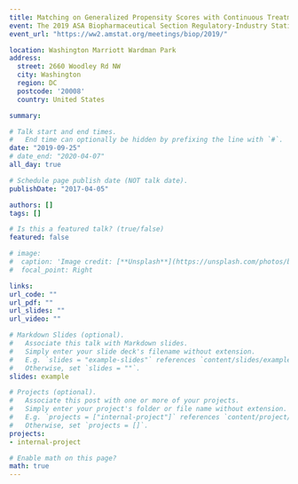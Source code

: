 ```yaml
---
title: Matching on Generalized Propensity Scores with Continuous Treatments
event: The 2019 ASA Biopharmaceutical Section Regulatory-Industry Statistics Workshop
event_url: "https://ww2.amstat.org/meetings/biop/2019/"

location: Washington Marriott Wardman Park
address:
  street: 2660 Woodley Rd NW
  city: Washington
  region: DC
  postcode: '20008'
  country: United States

summary: 

# Talk start and end times.
#   End time can optionally be hidden by prefixing the line with `#`.
date: "2019-09-25"
# date_end: "2020-04-07"
all_day: true

# Schedule page publish date (NOT talk date).
publishDate: "2017-04-05"

authors: []
tags: []

# Is this a featured talk? (true/false)
featured: false

# image:
#  caption: 'Image credit: [**Unsplash**](https://unsplash.com/photos/bzdhc5b3Bxs)'
#  focal_point: Right

links:
url_code: ""
url_pdf: ""
url_slides: ""
url_video: ""

# Markdown Slides (optional).
#   Associate this talk with Markdown slides.
#   Simply enter your slide deck's filename without extension.
#   E.g. `slides = "example-slides"` references `content/slides/example-slides.md`.
#   Otherwise, set `slides = ""`.
slides: example

# Projects (optional).
#   Associate this post with one or more of your projects.
#   Simply enter your project's folder or file name without extension.
#   E.g. `projects = ["internal-project"]` references `content/project/deep-learning/index.md`.
#   Otherwise, set `projects = []`.
projects:
- internal-project

# Enable math on this page?
math: true
---
```

